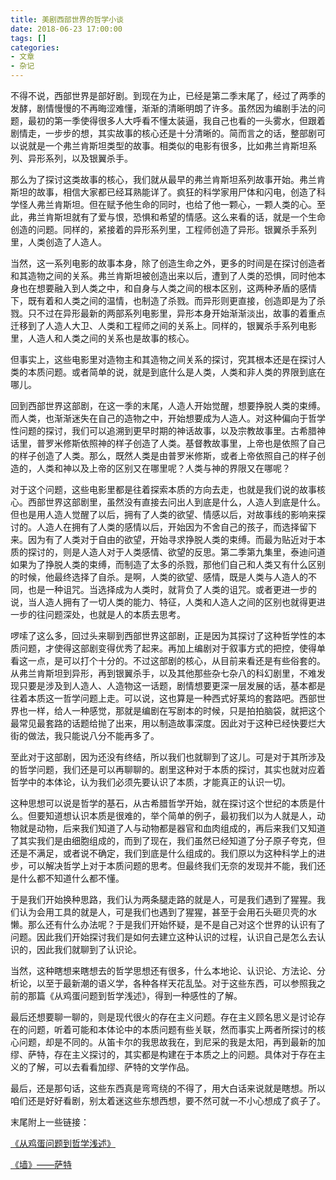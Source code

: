 ```yaml
---
title: 美剧西部世界的哲学小谈
date: 2018-06-23 17:00:00
tags: []
categories: 
- 文章
- 杂记
---
```


不得不说，西部世界是部好剧。到现在为止，已经是第二季末尾了，经过了两季的发酵，剧情慢慢的不再晦涩难懂，渐渐的清晰明朗了许多。虽然因为编剧手法的问题，最初的第一季使得很多人大呼看不懂太装逼，我自己也看的一头雾水，但跟着剧情走，一步步的想，其实故事的核心还是十分清晰的。简而言之的话，整部剧可以说就是一个弗兰肯斯坦类型的故事。相类似的电影有很多，比如弗兰肯斯坦系列、异形系列，以及银翼杀手。

那么为了探讨这类故事的核心，我们就从最早的弗兰肯斯坦系列故事开始。弗兰肯斯坦的故事，相信大家都已经耳熟能详了。疯狂的科学家用尸体和闪电，创造了科学怪人弗兰肯斯坦。但在赋予他生命的同时，也给了他一颗心，一颗人类的心。至此，弗兰肯斯坦就有了爱与恨，恐惧和希望的情感。这么来看的话，就是一个生命创造的问题。同样的，紧接着的异形系列里，工程师创造了异形。银翼杀手系列里，人类创造了人造人。

当然，这一系列电影的故事本身，除了创造生命之外，更多的时间是在探讨创造者和其造物之间的关系。弗兰肯斯坦被创造出来以后，遭到了人类的恐惧，同时他本身也在想要融入到人类之中，和自身与人类之间的根本区别，这两种矛盾的感情下，既有着和人类之间的温情，也制造了杀戮。而异形则更直接，创造即是为了杀戮。只不过在异形最新的两部系列电影里，异形本身开始渐渐淡出，故事的着重点迁移到了人造人大卫、人类和工程师之间的关系上。同样的，银翼杀手系列电影里，人造人和人类之间的关系也是故事的核心。

但事实上，这些电影里对造物主和其造物之间关系的探讨，究其根本还是在探讨人类的本质问题。或者简单的说，就是到底什么是人类，人类和非人类的界限到底在哪儿。

回到西部世界这部剧，在这一季的末尾，人造人开始觉醒，想要挣脱人类的束缚。而人类，也渐渐迷失在自己的造物之中，开始想要成为人造人。对这种偏向于哲学性问题的探讨，我们可以追溯到更早时期的神话故事，以及宗教故事里。古希腊神话里，普罗米修斯依照神的样子创造了人类。基督教故事里，上帝也是依照了自己的样子创造了人类。那么，既然人类是由普罗米修斯，或者上帝依照自己的样子创造的，人类和神以及上帝的区别又在哪里呢？人类与神的界限又在哪呢？

对于这个问题，这些电影里都是往着探索本质的方向去走，也就是我们说的故事核心。西部世界这部剧里，虽然没有直接去问出人到底是什么，人造人到底是什么。但也是用人造人觉醒了以后，拥有了人类的欲望、情感以后，对故事线的影响来探讨的。人造人在拥有了人类的感情以后，开始因为不舍自己的孩子，而选择留下来。因为有了人类对于自由的欲望，开始寻求挣脱人类的束缚。而最为贴近对于本质的探讨的，则是人造人对于人类感情、欲望的反思。第二季第九集里，泰迪问道如果为了挣脱人类的束缚，而制造了太多的杀戮，那他们自己和人类又有什么区别的时候，他最终选择了自杀。是啊，人类的欲望、感情，既是人类与人造人的不同，也是一种诅咒。当选择成为人类时，就背负了人类的诅咒。或者更进一步的说，当人造人拥有了一切人类的能力、特征，人类和人造人之间的区别也就得更进一步的往问题深处，也就是人的本质去思考。

啰嗦了这么多，回过头来聊到西部世界这部剧，正是因为其探讨了这种哲学性的本质问题，才使得这部剧变得优秀了起来。再加上编剧对于叙事方式的把控，使得单看这一点，是可以打个十分的。不过这部剧的核心，从目前来看还是有些俗套的。从弗兰肯斯坦到异形，再到银翼杀手，以及其他那些杂七杂八的科幻剧里，不难发现只要是涉及到人造人、人造物这一话题，剧情想要更深一层发展的话，基本都是往着本质这一哲学问题上走。可以说，这也算是一种西式好莱坞的套路吧。西部世界也一样，给人一种感觉，那就是编剧在写剧本的时候，只是拍拍脑袋，就把这个最常见最套路的话题给抛了出来，用以制造故事深度。因此对于这种已经快要烂大街的做法，我只能说八分不能再多了。

至此对于这部剧，因为还没有终结，所以我们也就聊到了这儿。可是对于其所涉及的哲学问题，我们还是可以再聊聊的。剧里这种对于本质的探讨，其实也就对应着哲学中的本体论，认为我们必须先要认识了本质，才能真正的认识一切。

这种思想可以说是哲学的基石，从古希腊哲学开始，就在探讨这个世纪的本质是什么。但要知道想认识本质是很难的，举个简单的例子，最初我们以为人就是人，动物就是动物，后来我们知道了人与动物都是器官和血肉组成的，再后来我们又知道了其实我们是由细胞组成的，而到了现在，我们虽然已经知道了分子原子夸克，但还是不满足，或者说不确定，我们到底是什么组成的。我们原以为这种科学上的进步，可以解决哲学上对于本质问题的思考。但最终我们无奈的发现并不能，我们还是什么都不知道什么都不懂。

于是我们开始换种思路，我们认为两条腿走路的就是人，可是我们遇到了猩猩。我们认为会用工具的就是人，可是我们也遇到了猩猩，甚至于会用石头砸贝壳的水懒。那么还有什么办法呢？于是我们开始怀疑，是不是自己对这个世界的认识有了问题。因此我们开始探讨我们是如何去建立这种认识的过程，认识自己是怎么去认识的，因此我们就聊到了认识论。

当然，这种瞎想来瞎想去的哲学思想还有很多，什么本地论、认识论、方法论、分析论，以至于最新潮的语义学，各种各样天花乱坠。对于这些东西，可以参照我之前的那篇《从鸡蛋问题到哲学浅述》，得到一种感性的了解。

最后还想要聊一聊的，则是现代很火的存在主义问题。存在主义顾名思义是讨论存在的问题，听着可能和本体论中的本质问题有些关联，然而事实上两者所探讨的核心问题，却是不同的。从笛卡尔的我思故我在，到尼采的我是太阳，再到最新的加缪、萨特，存在主义探讨的，其实都是构建在于本质之上的问题。具体对于存在主义的了解，可以去看看加缪、萨特的文学作品。

最后，还是那句话，这些东西真是弯弯绕的不得了，用大白话来说就是瞎想。所以咱们还是好好看剧，别太着迷这些东想西想，要不然可就一不小心想成了疯子了。

末尾附上一些链接：

[《从鸡蛋问题到哲学浅述》](https://yexingji.site/2017/12/05/从鸡蛋问题到哲学浅述/)

[《墙》——萨特](https://yexingji.site/2017/12/10/墙/)